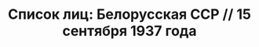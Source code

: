 ---
title: 'Список лиц: Белорусская ССР // 15 сентября 1937 года'
description: РГАСПИ, ф.17, оп.171, дело 411, лист 65
images:
- /disk/pictures/v03/17-171-411-065.jpg
- /disk/pictures/v03/17-171-411-066.jpg
- /disk/pictures/v03/17-171-411-067.jpg
- /disk/pictures/v03/17-171-411-068.jpg
- /disk/pictures/v03/17-171-411-069.jpg
- /disk/pictures/v03/17-171-411-070.jpg
---